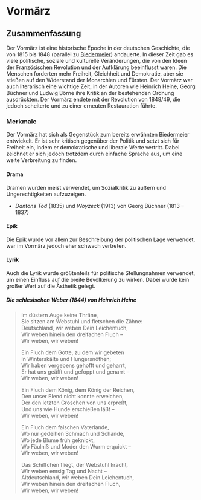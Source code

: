 # Vormärz

## Zusammenfassung

Der Vormärz ist eine historische Epoche in der deutschen Geschichte, die von 1815 bis 1848 (parallel zu [Biedermeier](Biedermeier.md)) andauerte. In dieser Zeit gab es viele politische, soziale und kulturelle Veränderungen, die von den Ideen der Französischen Revolution und der Aufklärung beeinflusst waren. Die Menschen forderten mehr Freiheit, Gleichheit und Demokratie, aber sie stießen auf den Widerstand der Monarchien und Fürsten. Der Vormärz war auch literarisch eine wichtige Zeit, in der Autoren wie Heinrich Heine, Georg Büchner und Ludwig Börne ihre Kritik an der bestehenden Ordnung ausdrückten. Der Vormärz endete mit der Revolution von 1848/49, die jedoch scheiterte und zu einer erneuten Restauration führte.

### Merkmale

Der Vormärz hat sich als Gegenstück zum bereits erwähnten Biedermeier entwickelt. Er ist sehr kritisch gegenüber der Politik und setzt sich für Freiheit ein, indem er demokratische und liberale Werte vertritt. Dabei zeichnet er sich jedoch trotzdem durch einfache Sprache aus, um eine weite Verbreitung zu finden.

#### Drama

Dramen wurden meist verwendet, um Sozialkritik zu äußern und Ungerechtigkeiten aufzuzeigen.

- *Dantons Tod* (1835) und *Woyzeck* (1913) von Georg Büchner (1813 – 1837)

#### Epik

Die Epik wurde vor allem zur Beschreibung der politischen Lage verwendet, war im Vormärz jedoch eher schwach vertreten.

#### Lyrik

Auch die Lyrik wurde größtenteils für politische Stellungnahmen verwendet, um einen Einfluss auf die breite Bevölkerung zu wirken. Dabei wurde kein großer Wert auf die Ästhetik gelegt.

##### Die schlesischen Weber (1844) von Heinrich Heine

> Im düstern Auge keine Thräne,\
> Sie sitzen am Webstuhl und fletschen die Zähne:\
> Deutschland, wir weben Dein Leichentuch,\
> Wir weben hinein den dreifachen Fluch –\
>      Wir weben, wir weben!
>
> Ein Fluch dem Gotte, zu dem wir gebeten\
> In Winterskälte und Hungersnöthen;\
> Wir haben vergebens gehofft und geharrt,\
> Er hat uns geäfft und gefoppt und genarrt –\
>      Wir weben, wir weben!
>
> Ein Fluch dem König, dem König der Reichen,\
> Den unser Elend nicht konnte erweichen,\
> Der den letzten Groschen von uns erpreßt,\
> Und uns wie Hunde erschießen läßt –\
>      Wir weben, wir weben!
>
> Ein Fluch dem falschen Vaterlande,\
> Wo nur gedeihen Schmach und Schande,\
> Wo jede Blume früh geknickt,\
> Wo Fäulniß und Moder den Wurm erquickt –\
>      Wir weben, wir weben!
>
> Das Schiffchen fliegt, der Webstuhl kracht,\
> Wir weben emsig Tag und Nacht –\
> Altdeutschland, wir weben Dein Leichentuch,\
> Wir weben hinein den dreifachen Fluch,\
>      Wir weben, wir weben!
